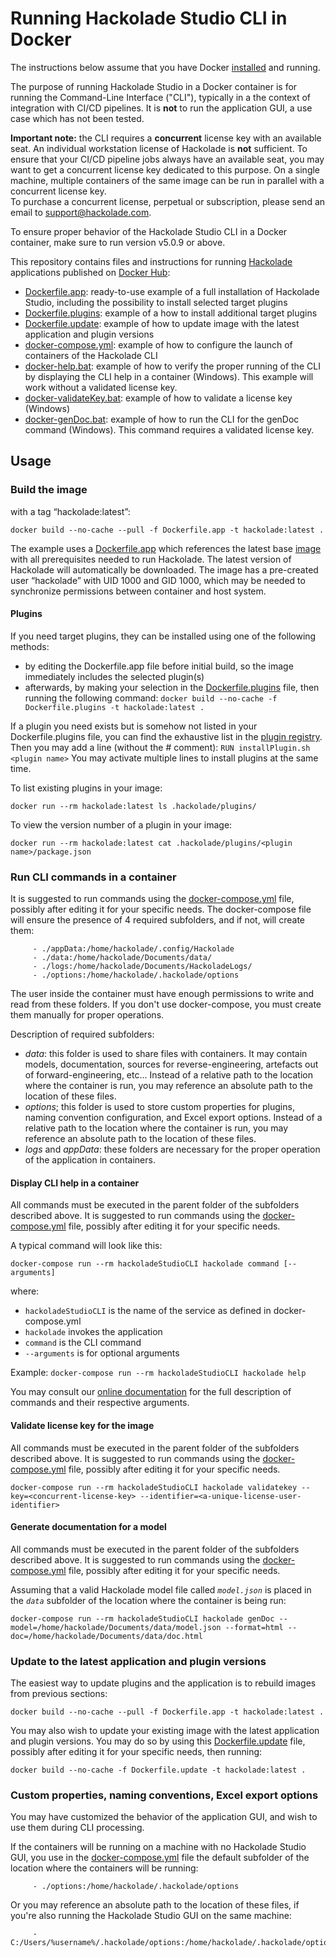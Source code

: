# Running Hackolade Studio CLI in Docker 

The instructions below assume that you have Docker [installed](https://www.docker.com/get-started) and running.

The purpose of running Hackolade Studio in a Docker container is for running the Command-Line Interface ("CLI"), typically in a the context of integration with CI/CD pipelines.  It is **not** to run the application GUI, a use case which has not been tested.

**Important note:**  the CLI requires a **concurrent** license key with an available seat.  An individual workstation license of Hackolade is **not** sufficient.  To ensure that your CI/CD pipeline jobs always have an available seat, you may want to get a concurrent license key dedicated to this purpose.  On a single machine, multiple containers of the same image can be run in parallel with a concurrent license key.  
To purchase a concurrent license, perpetual or subscription, please send an email to support@hackolade.com. 

To ensure proper behavior of the Hackolade Studio CLI in a Docker container, make sure to run version v5.0.9 or above.



This repository contains files and instructions for running [Hackolade](https://hackolade.com) applications published on [Docker Hub](https://hub.docker.com/r/hackolade/studio):

- [Dockerfile.app](Dockerfile.app): ready-to-use example of a full installation of Hackolade Studio, including the possibility to install selected target plugins
- [Dockerfile.plugins](Dockerfile.plugins): example of a how to install additional target plugins
- [Dockerfile.update](Dockerfile.update): example of how to update image with the latest application and plugin versions
- [docker-compose.yml](docker-compose.yml): example of how to configure the launch of containers of the Hackolade CLI
- [docker-help.bat](docker-help.bat): example of how to verify the proper running of the CLI by displaying the CLI help in a container (Windows).  This example will work without a validated license key.
- [docker-validateKey.bat](docker-validateKey.bat): example of how to validate a license key (Windows)
- [docker-genDoc.bat](docker-genDoc.bat): example of how to run the CLI for the genDoc command (Windows).  This command requires a validated license key.



## Usage

### Build the image

with a tag “hackolade:latest”:

`docker build --no-cache --pull -f Dockerfile.app -t hackolade:latest .`

The example uses a [Dockerfile.app](Dockerfile.app) which references the latest base [image](https://hub.docker.com/r/hackolade/studio) with all prerequisites needed to run Hackolade.  The latest version of Hackolade will automatically be downloaded.  The image has a pre-created user “hackolade” with UID 1000 and GID 1000, which may be needed to synchronize permissions between container and host system.  



#### Plugins

If you need target plugins, they can be installed using one of the following methods:

- by editing the Dockerfile.app file before initial build, so the image immediately includes the selected plugin(s)
- afterwards, by making your selection in the [Dockerfile.plugins](Dockerfile.plugins) file, then running the following command:
  `docker build --no-cache -f Dockerfile.plugins -t hackolade:latest .`

If a plugin you need exists but is somehow not listed in your Dockerfile.plugins file, you can find the exhaustive list in the [plugin registry](https://github.com/hackolade/plugins/blob/master/pluginRegistry.json).  Then you may add a line (without the # comment): `RUN installPlugin.sh <plugin name>` You may activate multiple lines to install plugins at the same time.



To list existing plugins in your image:

`docker run --rm hackolade:latest ls .hackolade/plugins/`

To view the version number of a plugin in your image:

`docker run --rm hackolade:latest cat .hackolade/plugins/<plugin name>/package.json`



### Run CLI commands in a container

It is suggested to run commands using the [docker-compose.yml](Dockerfile.app) file, possibly after editing it for your specific needs.  The docker-compose file will ensure the presence of 4 required subfolders, and if not, will create them:

         - ./appData:/home/hackolade/.config/Hackolade
         - ./data:/home/hackolade/Documents/data/
         - ./logs:/home/hackolade/Documents/HackoladeLogs/
         - ./options:/home/hackolade/.hackolade/options

The user inside the container must have enough permissions to write and read from these folders.   If you don't use docker-compose, you must create them manually for proper operations.

Description of required subfolders:

- *data*: this folder is used to share files with containers.  It may contain models, documentation, sources for reverse-engineering, artefacts out of forward-engineering, etc...  Instead of a relative path to the location where the container is run, you may reference an absolute path to the location of these files.
- *options*; this folder is used to store custom properties for plugins, naming convention configuration, and Excel export options.  Instead of a relative path to the location where the container is run, you may reference an absolute path to the location of these files.
- *logs* and *appData*: these folders are necessary for the proper operation of the application in containers.



#### Display CLI help in a container

All commands must be executed in the parent folder of the subfolders described above.  It is suggested to run commands using the [docker-compose.yml](docker-compose.yml) file, possibly after editing it for your specific needs. 

A typical command will look like this:

`docker-compose run --rm hackoladeStudioCLI hackolade command [--arguments]`

where:

- `hackoladeStudioCLI` is the name of the service as defined in docker-compose.yml
- `hackolade` invokes the application
- `command` is the CLI command
- `--arguments` is for optional arguments

Example: `docker-compose run --rm hackoladeStudioCLI hackolade help`

You may consult our [online documentation](https://hackolade.com/help/CommandLineInterface.html) for the full description of commands and their respective arguments.



#### Validate license key for the image

All commands must be executed in the parent folder of the subfolders described above.  It is suggested to run commands using the [docker-compose.yml](Dockerfile.app) file, possibly after editing it for your specific needs. 

`docker-compose run --rm hackoladeStudioCLI hackolade validatekey --key=<concurrent-license-key> --identifier=<a-unique-license-user-identifier>`



#### Generate documentation for a model

All commands must be executed in the parent folder of the subfolders described above.  It is suggested to run commands using the [docker-compose.yml](docker-compose.yml) file, possibly after editing it for your specific needs. 

Assuming that a valid Hackolade model file called *`model.json`* is placed in the *`data`* subfolder of the location where the container is being run:

`docker-compose run --rm hackoladeStudioCLI hackolade genDoc --model=/home/hackolade/Documents/data/model.json --format=html --doc=/home/hackolade/Documents/data/doc.html`



### Update to the latest application and plugin versions

The easiest way to update plugins and the application is to rebuild images from previous sections:

`docker build --no-cache --pull -f Dockerfile.app -t hackolade:latest .`

You may also wish to update your existing image with the latest application and plugin versions.  You may do so by using this [Dockerfile.update](Dockerfile.update) file, possibly after editing it for your specific needs, then running:

`docker build --no-cache -f Dockerfile.update -t hackolade:latest .`



### Custom properties, naming conventions, Excel export options

You may have customized the behavior of the application GUI, and wish to use them during CLI processing.  

If the containers will be running on a machine with no Hackolade Studio GUI, you use in the [docker-compose.yml](docker-compose.yml) file the default subfolder of the location where the containers will be running:

         - ./options:/home/hackolade/.hackolade/options

Or you may reference an absolute path to the location of these files, if you're also running the Hackolade Studio GUI on the same machine:

```Windows
     - C:/Users/%username%/.hackolade/options:/home/hackolade/.hackolade/options
```

